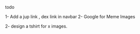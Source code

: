todo

1- Add a jup link , dex link in navbar 
2- Google for Meme Images



2- design a tshirt for x images.



